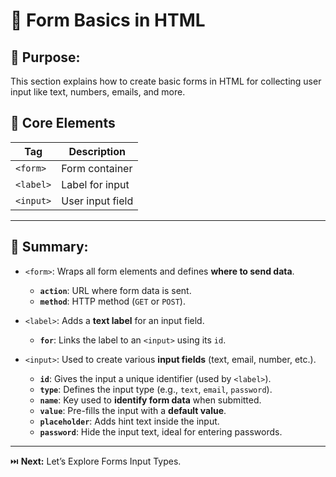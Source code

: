 # 📝 Form Basics in HTML

## 🎯 Purpose:

This section explains how to create basic forms in HTML for collecting user input like text, numbers, emails, and more.

## 📑 Core Elements

| **Tag**     | **Description**       |
| ----------- | --------------------- |
| `<form>`    | Form container        |
| `<label>`   | Label for input       |
| `<input>`   | User input field      |

---

## 🔑 Summary:

- `<form>`: Wraps all form elements and defines **where to send data**.
  - **`action`**: URL where form data is sent.
  - **`method`**: HTTP method (`GET` or `POST`).

- `<label>`: Adds a **text label** for an input field.
  - **`for`**: Links the label to an `<input>` using its `id`.

- `<input>`: Used to create various **input fields** (text, email, number, etc.).
  - **`id`**: Gives the input a unique identifier (used by `<label>`).
  - **`type`**: Defines the input type (e.g., `text`, `email`, `password`).
  - **`name`**: Key used to **identify form data** when submitted.
  - **`value`**: Pre-fills the input with a **default value**.
  - **`placeholder`**: Adds hint text inside the input.
  - **`password`**: Hide the input text, ideal for entering passwords.

---

⏭️ **Next:** Let’s Explore Forms Input Types.
